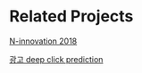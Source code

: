 # Related Projects

[N-innovation 2018](https://connect.navercorp.com/board/viewByArea/attn/1343187?page=1)

[광고 deep click prediction](https://yobi.navercorp.com/nInnovationAward/posts/321)
